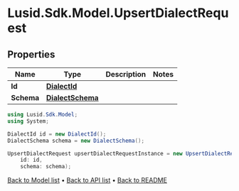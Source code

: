 # Lusid.Sdk.Model.UpsertDialectRequest

## Properties

Name | Type | Description | Notes
------------ | ------------- | ------------- | -------------
**Id** | [**DialectId**](DialectId.md) |  | 
**Schema** | [**DialectSchema**](DialectSchema.md) |  | 

```csharp
using Lusid.Sdk.Model;
using System;

DialectId id = new DialectId();
DialectSchema schema = new DialectSchema();

UpsertDialectRequest upsertDialectRequestInstance = new UpsertDialectRequest(
    id: id,
    schema: schema);
```

[Back to Model list](../README.md#documentation-for-models) &#8226; [Back to API list](../README.md#documentation-for-api-endpoints) &#8226; [Back to README](../README.md)
